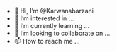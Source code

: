 - 👋 Hi, I’m @Karwansbarzani
- 👀 I’m interested in ...
- 🌱 I’m currently learning ...
- 💞️ I’m looking to collaborate on ...
- 📫 How to reach me ...

<!---
Karwansbarzani/Karwansbarzani is a ✨ special ✨ repository because its `README.md` (this file) appears on your GitHub profile.
You can click the Preview link to take a look at your changes.
--->
